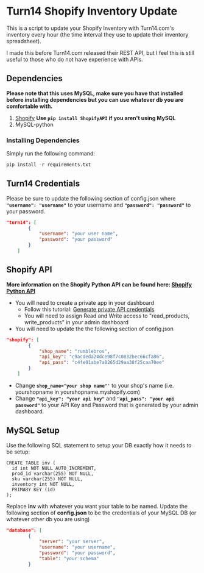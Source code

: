 # Turn14 Shopify Inventory Update
This is a script to update your Shopify Inventory with Turn14.com's inventory every hour (the time interval they use to update their inventory spreadsheet).  

I made this before Turn14.com released their REST API, but I feel this is still useful to those who do not have experience with APIs.

## Dependencies
**Please note that this uses MySQL, make sure you have that installed before installing dependencies but you can use whatever db you are comfortable with.**
1. [Shopify](http://shopify.github.io/shopify_python_api/) **Use `pip install ShopifyAPI` if you aren't using MySQL**
1. MySQL-python  
### Installing Dependencies
Simply run the following command:
```python
pip install -r requirements.txt
```

## Turn14 Credentials
Please be sure to update the following section of config.json where **`"username": "username"`** to your username and **`"password": "password"`** to your password.
```json
"turn14": [
        {
            "username": "your user name",
            "password": "your password"
        }
    ]
```

## Shopify API
**More information on the Shopify Python API can be found here: [Shopify Python API](http://shopify.github.io/shopify_python_api/)**
- You will need to create a private app in your dashboard
  - Follow this tutorial: [Generate private API credentials](https://help.shopify.com/api/getting-started/api-credentials#generate-private-api-credentials)
  - You will need to assign Read and Write access to "read_products, write_products" in your admin dashboard
- You will need to update the the following section of config.json
```json
"shopify": [
        {
            "shop_name": "rumblebros",
            "api_key": "c9acdeda24dce98f7c0832bec66cfa86",
            "api_pass": "c4fe01abe7a8265d29aa38f25caa70ee"
        }
    ]
```
  - Change **`shop_name="your shop name"'`** to your shop's name (i.e. yourshopname in yourshopname.myshopify.com)
- Change **`"api_key": "your api key"`** and **`"api_pass": "your api password"`** to your API Key and Password that is generated by your admin dashboard.

## MySQL Setup
Use the following SQL statement to setup your DB exactly how it needs to be setup:
```mysql
CREATE TABLE inv (
  id int NOT NULL AUTO_INCREMENT,
  prod_id varchar(255) NOT NULL,
  sku varchar(255) NOT NULL,
  inventory int NOT NULL,
  PRIMARY KEY (id)
);
```
Replace **inv** with whatever you want your table to be named.
Update the following section of **config.json** to be the credentials of your MySQL DB (or whatever other db you are using)
```json
"database": [
        {
            "server": "your server",
            "username": "your username",
            "password": "your password",
            "table": "your schema"
        }
```